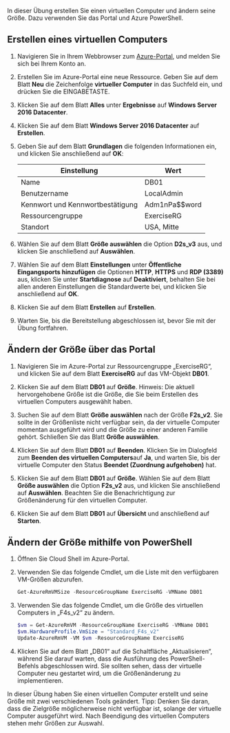 In dieser Übung erstellen Sie einen virtuellen Computer und ändern seine Größe. Dazu verwenden Sie das Portal und Azure PowerShell.

## <a name="create-a-vm"></a>Erstellen eines virtuellen Computers

1. Navigieren Sie in Ihrem Webbrowser zum [Azure-Portal](https://portal.azure.com?azure-portal=true), und melden Sie sich bei Ihrem Konto an.

1. Erstellen Sie im Azure-Portal eine neue Ressource. Geben Sie auf dem Blatt **Neu** die Zeichenfolge **virtueller Computer** in das Suchfeld ein, und drücken Sie die EINGABETASTE.

1. Klicken Sie auf dem Blatt **Alles** unter **Ergebnisse** auf **Windows Server 2016 Datacenter**.

1. Klicken Sie auf dem Blatt **Windows Server 2016 Datacenter** auf **Erstellen**.

1. Geben Sie auf dem Blatt **Grundlagen** die folgenden Informationen ein, und klicken Sie anschließend auf **OK**:

    |Einstellung|Wert|
    |---|---|
    |Name|DB01|
    |Benutzername|LocalAdmin|
    |Kennwort und Kennwortbestätigung|Adm1nPa$$word|
    |Ressourcengruppe|ExerciseRG|
    |Standort|USA, Mitte|

1. Wählen Sie auf dem Blatt **Größe auswählen** die Option **D2s_v3** aus, und klicken Sie anschließend auf **Auswählen**.

1. Wählen Sie auf dem Blatt **Einstellungen** unter **Öffentliche Eingangsports hinzufügen** die Optionen **HTTP**, **HTTPS** und **RDP (3389)** aus, klicken Sie unter **Startdiagnose** auf **Deaktiviert**, behalten Sie bei allen anderen Einstellungen die Standardwerte bei, und klicken Sie anschließend auf **OK**.

1. Klicken Sie auf dem Blatt **Erstellen** auf **Erstellen**.

1. Warten Sie, bis die Bereitstellung abgeschlossen ist, bevor Sie mit der Übung fortfahren.

## <a name="resize-using-the-portal"></a>Ändern der Größe über das Portal

1. Navigieren Sie im Azure-Portal zur Ressourcengruppe „ExerciseRG“, und klicken Sie auf dem Blatt **ExerciseRG** auf das VM-Objekt **DB01**.

1. Klicken Sie auf dem Blatt **DB01** auf **Größe**. Hinweis: Die aktuell hervorgehobene Größe ist die Größe, die Sie beim Erstellen des virtuellen Computers ausgewählt haben.

1. Suchen Sie auf dem Blatt **Größe auswählen** nach der Größe **F2s_v2**. Sie sollte in der Größenliste nicht verfügbar sein, da der virtuelle Computer momentan ausgeführt wird und die Größe zu einer anderen Familie gehört. Schließen Sie das Blatt **Größe auswählen**.

1. Klicken Sie auf dem Blatt **DB01** auf **Beenden**. Klicken Sie im Dialogfeld zum **Beenden des virtuellen Computers**auf **Ja**, und warten Sie, bis der virtuelle Computer den Status **Beendet (Zuordnung aufgehoben)** hat.

1. Klicken Sie auf dem Blatt **DB01** auf **Größe**. Wählen Sie auf dem Blatt **Größe auswählen** die Option **F2s_v2** aus, und klicken Sie anschließend auf **Auswählen**. Beachten Sie die Benachrichtigung zur Größenänderung für den virtuellen Computer.

1. Klicken Sie auf dem Blatt **DB01** auf **Übersicht** und anschließend auf **Starten**.

## <a name="resize-using-powershell"></a>Ändern der Größe mithilfe von PowerShell

1. Öffnen Sie Cloud Shell im Azure-Portal.

1. Verwenden Sie das folgende Cmdlet, um die Liste mit den verfügbaren VM-Größen abzurufen.

    ```PowerShell
    Get-AzureRmVMSize -ResourceGroupName ExerciseRG -VMName DB01
    ```

1. Verwenden Sie das folgende Cmdlet, um die Größe des virtuellen Computers in „F4s_v2“ zu ändern.

    ```PowerShell
    $vm = Get-AzureRmVM -ResourceGroupName ExerciseRG -VMName DB01
    $vm.HardwareProfile.VmSize = "Standard_F4s_v2"
    Update-AzureRmVM -VM $vm -ResourceGroupName ExerciseRG
    ```

1. Klicken Sie auf dem Blatt „DB01“ auf die Schaltfläche „Aktualisieren“, während Sie darauf warten, dass die Ausführung des PowerShell-Befehls abgeschlossen wird. Sie sollten sehen, dass der virtuelle Computer neu gestartet wird, um die Größenänderung zu implementieren.

In dieser Übung haben Sie einen virtuellen Computer erstellt und seine Größe mit zwei verschiedenen Tools geändert. Tipp: Denken Sie daran, dass die Zielgröße möglicherweise nicht verfügbar ist, solange der virtuelle Computer ausgeführt wird. Nach Beendigung des virtuellen Computers stehen mehr Größen zur Auswahl.